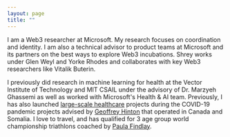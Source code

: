```yaml
---
layout: page
title: ""
---
```


I am a Web3 researcher at Microsoft. My research focuses on coordination and identity. I am also a technical advisor to product teams at Microsoft and its partners on the best ways to explore Web3 incubations. Shrey works under Glen Weyl and Yorke Rhodes and collaborates with key Web3 researchers like Vitalik Buterin. 

I previously did research in machine learning for health at the Vector Institute of Technology and MIT CSAIL under the advisory of Dr. Marzyeh Ghassemi as well as worked with Microsoft's Health & AI team. Previously, I has also launched [large-scale healthcare](https://flatten.ca) projects during the COVID-19 pandemic projects advised by [Geoffrey Hinton](https://www.cs.toronto.edu/~hinton/) that operated in Canada and Somalia. I love to travel, and has qualified for 3 age group world championship triathlons coached by [Paula Findlay](https://www.instagram.com/paula_findlay/?hl=en). 

